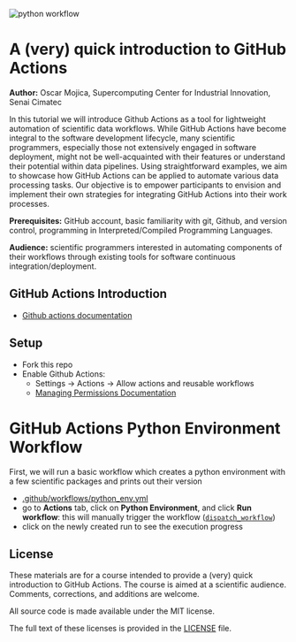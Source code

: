 ![python workflow](https://github.com/ofmla/githubactions_intro/actions/workflows/python_env.yml/badge.svg)

# A (very) quick introduction to GitHub Actions

**Author:** Oscar Mojica, Supercomputing Center for Industrial Innovation, Senai Cimatec

In this tutorial we will introduce Github Actions as a tool for lightweight automation of scientific data workflows. While GitHub Actions have become integral to the software development lifecycle, many scientific programmers, 
especially those not extensively engaged in software deployment, might not be well-acquainted with their features or understand their potential within data pipelines. Using straightforward examples, we aim to showcase how GitHub 
Actions can be applied to automate various data processing tasks. Our objective is to empower participants to envision and implement their own strategies for integrating GitHub Actions into their work processes.

**Prerequisites:** GitHub account, basic familiarity with git, Github, and version control, programming in Interpreted/Compiled Programming Languages.

**Audience:** scientific programmers interested in automating components of their workflows through existing tools for software continuous integration/deployment.

## GitHub Actions Introduction
* [Github actions documentation](https://docs.github.com/en/actions/learn-github-actions/introduction-to-github-actions)

## Setup 
* Fork this repo
* Enable Github Actions:
  * Settings ->   Actions -> Allow actions and reusable workflows
  * [Managing Permissions Documentation](https://docs.github.com/en/repositories/managing-your-repositorys-settings-and-features/enabling-features-for-your-repository/managing-github-actions-settings-for-a-repository#managing-github-actions-permissions-for-your-repository) 

# GitHub Actions Python Environment Workflow
First, we will run a basic workflow which creates a python environment with a few scientific packages and prints out their version
* [.github/workflows/python_env.yml](https://github.com/ofmla/githubactions_intro/blob/main/.github/workflows/python_env.yml)
* go to **Actions** tab, click on **Python Environment**, and click **Run workflow**: this will manually trigger the workflow ([`dispatch_workflow`](https://docs.github.com/en/actions/managing-workflow-runs/manually-running-a-workflow))
* click on the newly created run to see the execution progress

## License

These materials are for a course intended to provide a (very) quick introduction to GitHub Actions. The course is aimed at a scientific audience. Comments, corrections, and additions are welcome.

All source code is made available under the MIT license.

The full text of these licenses is provided in the [LICENSE](https://github.com/ofmla/githubactions_intro/blob/main/LICENSE) file.
